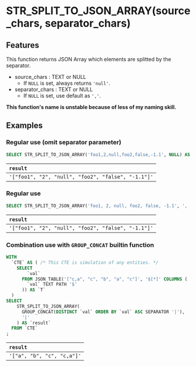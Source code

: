 # STR_SPLIT_TO_JSON_ARRAY(source_chars, separator_chars)

## Features

This function returns JSON Array which elements are splitted by the separator.

- source_chars : TEXT or NULL
  - If `NULL` is set, always returns `'null'`.
- separator_chars : TEXT or NULL
  - If `NULL` is set, use default as `','`.

**This function's name is unstable because of less of my naming skill.**

## Examples

### Regular use (omit separator parameter)

```SQL
SELECT STR_SPLIT_TO_JSON_ARRAY('foo1,2,null,foo2,false,-1.1', NULL) AS `result`;
```

| `result` |
|:--|
| `'["foo1", "2", "null", "foo2", "false", "-1.1"]'` |

### Regular use

```SQL
SELECT STR_SPLIT_TO_JSON_ARRAY('foo1, 2, null, foo2, false, -1.1', ', ') AS `result`;
```

| `result` |
|:--|
| `'["foo1", "2", "null", "foo2", "false", "-1.1"]'` |

### Combination use with `GROUP_CONCAT` builtin function

```SQL
WITH
  `CTE` AS ( /* This CTE is simulation of any entities. */
    SELECT
        `val`
      FROM JSON_TABLE('["c,a", "c", "b", "a", "c"]', '$[*]' COLUMNS (
        `val` TEXT PATH '$'
      )) AS `T`
  )
SELECT
    STR_SPLIT_TO_JSON_ARRAY(
      GROUP_CONCAT(DISTINCT `val` ORDER BY `val` ASC SEPARATOR '|'),
      '|'
    ) AS `result`
  FROM `CTE`
;
```

| `result` |
|:--|
| `'["a", "b", "c", "c,a"]'` |
